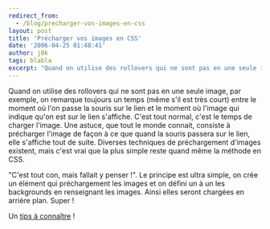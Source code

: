 ```yaml
---
redirect_from:
  - /blog/precharger-vos-images-en-css
layout: post
title: 'Précharger vos images en CSS'
date: '2006-04-25 01:48:41'
author: j0k
tags: blabla
excerpt: "Quand on utilise des rollovers qui ne sont pas en une seule image, par exemple, on remarque toujours un temps (même s'il est très court) entre le moment où l'on passe la souris sur le lien et le moment où l'image qui indique qu'on est sur le lien s'affiche. C'est tout normal, c'est le temps de charger l'image.     \nUne astuce, que tout le monde connait, consiste      …"
---
```


Quand on utilise des rollovers qui ne sont pas en une seule image, par exemple, on remarque toujours un temps (même s'il est très court) entre le moment où l'on passe la souris sur le lien et le moment où l'image qui indique qu'on est sur le lien s'affiche. C'est tout normal, c'est le temps de charger l'image.
Une astuce, que tout le monde connait, consiste à précharger l'image de façon à ce que quand la souris passera sur le lien, elle s'affiche tout de suite.    Diverses techniques de préchargement d'images existent, mais c'est vrai que la plus simple reste quand même la méthode en CSS.

&quot;C'est tout con, mais fallait y penser !&quot;. Le principe est ultra simple, on crée un élément qui préchargement les images et on défini un à un les backgrounds en renseignant les images. Ainsi elles seront chargées en arrière plan. Super !

Un [tips à connaître](http://specere.net/?webtips) !
